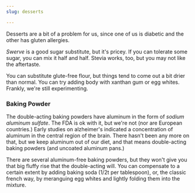 ```yaml
---
slug: desserts

---
```

<p>Desserts are a bit of a problem for us, since one of us is diabetic and the other has gluten allergies.</p>

<p><em>Swerve</em> is a good sugar substitute, but it's pricey.  If you can tolerate some sugar, you can mix it half and half.  Stevia works, too, but you may not like the aftertaste.</p>

<p>You can substitute glute-free flour, but things tend to come out a bit drier than normal.  You can try adding body with xanthan gum or egg whites.  Frankly, we're still experimenting.</p>

<h3>Baking Powder</h3>

<p>The double-acting baking powders have aluminum in the form of <em>sodium aluminum sulfate</em>.  The FDA is ok with it, but we're not (nor are European countries.)  Early studies on alzheimer's indicated a concentration of aluminum in the central region of the brain.  There hasn't been any more on that, but we keep aluminum out of our diet, and that means double-acting baking powders (and uncoated aluminum pans.)</p>

<p>There are several aluminum-free baking powders, but they won't give you that big fluffy rise that the double-acting will.  You can compensate to a certain extent by adding baking soda (1/2t per tablespoon), or, the classic french way, by meranguing egg whites and lightly folding them into the mixture.</p>